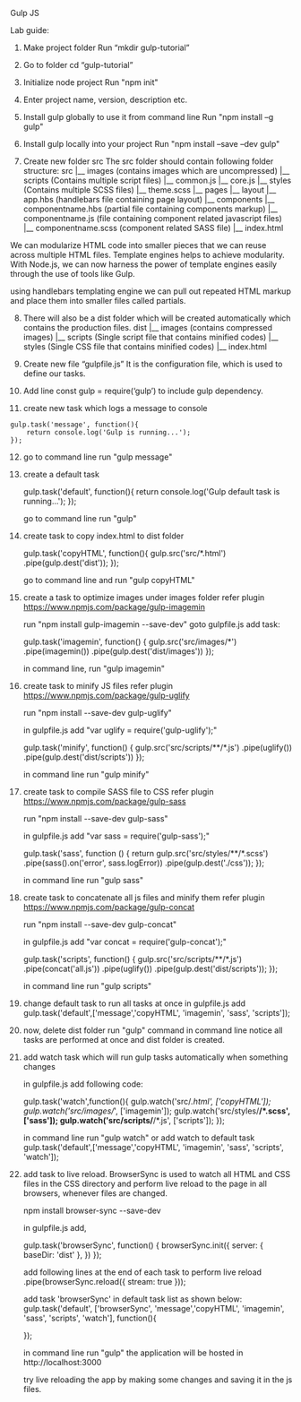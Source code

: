 Gulp JS

Lab guide:

1.	Make project folder 
    Run “mkdir gulp-tutorial” 

2.	Go to folder
    cd “gulp-tutorial”

3.	Initialize node project
    Run "npm init"

4.	Enter project name, version, description etc.

5.	Install gulp globally to use it from command line
    Run "npm install –g gulp"

6.	Install gulp locally into your project 
    Run "npm install –save –dev gulp"

7.	Create new folder src
    The src folder should contain following folder structure:
    src
    |__ images (contains images which are uncompressed)
    |__ scripts (Contains multiple script files)
        |__ common.js
        |__ core.js
    |__ styles (Contains multiple SCSS files)
        |__ theme.scss
    |__ pages
    |__ layout
        |__ app.hbs (handlebars file containing page layout)
    |__ components
        |__ componentname.hbs (partial file containing components markup)
        |__ componentname.js (file containing component related javascript files)
        |__ componentname.scss (component related SASS file)
    |__ index.html 

We can modularize HTML code into smaller pieces that we can reuse across multiple HTML files.
Template engines helps to achieve modularity. With Node.js, we can now harness the power of template engines easily through the use of tools like Gulp.

using handlebars templating engine we can pull out repeated HTML markup and place them into smaller files called partials.

8. There will also be a dist folder which will be created automatically which contains the production files.
    dist
    |__ images (contains compressed images)
    |__ scripts (Single script file that contains minified codes)
    |__ styles (Single CSS file that contains minified codes)
    |__ index.html

9.	Create new file “gulpfile.js”
    It is the configuration file, which is used to define our tasks.

10.	 Add line const gulp = require(‘gulp’) to include gulp dependency.

11.	 create new task which logs a message to console

    gulp.task('message', function(){
        return console.log('Gulp is running...');
    });
    
12. go to command line 
    run "gulp message"

13. create a default task

    gulp.task('default', function(){
        return console.log('Gulp default task is running...');
    });

    go to command line 
    run "gulp"

14. create task to copy index.html to dist folder

    gulp.task('copyHTML', function(){
        gulp.src('src/*.html')
        .pipe(gulp.dest('dist'));
    });

    go to command line and run 
    "gulp copyHTML"  

15. create a task to optimize images under images folder
    refer plugin https://www.npmjs.com/package/gulp-imagemin

    run "npm install gulp-imagemin --save-dev"
    goto gulpfile.js
    add task:

    gulp.task('imagemin', function() {
        gulp.src('src/images/*')
        .pipe(imagemin())
        .pipe(gulp.dest('dist/images'))
    });

    in command line,
    run "gulp imagemin"

16. create task to minify JS files
    refer plugin https://www.npmjs.com/package/gulp-uglify

    run "npm install --save-dev gulp-uglify"

    in gulpfile.js 
    add "var uglify = require('gulp-uglify');"

     gulp.task('minify', function() {
        gulp.src('src/scripts/**/*.js')
        .pipe(uglify())
        .pipe(gulp.dest('dist/scripts'))
    });

    in command line
    run "gulp minify"

17. create task to compile SASS file to CSS
    refer plugin https://www.npmjs.com/package/gulp-sass

    run "npm install --save-dev gulp-sass"

    in gulpfile.js 
    add "var sass = require('gulp-sass');"

    gulp.task('sass', function () {
    return gulp.src('src/styles/**/*.scss')
        .pipe(sass().on('error', sass.logError))
        .pipe(gulp.dest('./css'));
    });

    in command line
    run "gulp sass"

18. create task to concatenate all js files and minify them
    refer plugin https://www.npmjs.com/package/gulp-concat

    run "npm install --save-dev gulp-concat"

    in gulpfile.js 
    add "var concat = require('gulp-concat');"

    gulp.task('scripts', function() {
        gulp.src('src/scripts/**/*.js')
        .pipe(concat('all.js'))
        .pipe(uglify())
        .pipe(gulp.dest('dist/scripts'));
    });

    in command line
    run "gulp scripts"

19. change default task to run all tasks at once 
    in gulpfile.js add
    gulp.task('default',['message','copyHTML', 'imagemin', 'sass', 'scripts']);

20. now, delete dist folder
    run "gulp" command in command line
    notice all tasks are performed at once and dist folder is created.

21. add watch task which will run gulp tasks automatically when something changes

    in gulpfile.js add following code:

    gulp.task('watch',function(){
        gulp.watch('src/*.html', ['copyHTML']);
        gulp.watch('src/images/*', ['imagemin']);
        gulp.watch('src/styles/**/*.scss', ['sass']);
        gulp.watch('src/scripts/**/*.js', ['scripts']);
    });

    in command line run
    "gulp watch"
    or add watch to default task
    gulp.task('default',['message','copyHTML', 'imagemin', 'sass', 'scripts', 'watch']);

22. add task to live reload.
    BrowserSync is used to watch all HTML and CSS files in the CSS directory and perform live reload to the page in all browsers, whenever files are changed.

    npm install browser-sync --save-dev

    in gulpfile.js add,

    gulp.task('browserSync', function() {
        browserSync.init({
        server: {
            baseDir: 'dist'
        },
        })
    });

    add following lines at the end of each task to perform live reload
        .pipe(browserSync.reload({
            stream: true
        }));

    add task 'browserSync' in default task list as shown below:
    gulp.task('default', ['browserSync', 'message','copyHTML', 'imagemin', 'sass', 'scripts', 'watch'], function(){

    });

    in command line run "gulp"
    the application will be hosted in http://localhost:3000 

    try live reloading the app by making some changes and saving it in the js files.


